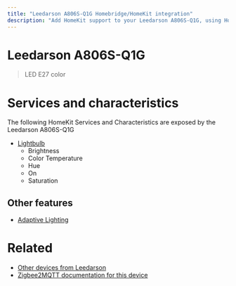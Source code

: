 ```yaml
---
title: "Leedarson A806S-Q1G Homebridge/HomeKit integration"
description: "Add HomeKit support to your Leedarson A806S-Q1G, using Homebridge, Zigbee2MQTT and homebridge-z2m."
---
```

<!---
This file has been GENERATED using src/docgen/docgen.ts
DO NOT EDIT THIS FILE MANUALLY!
-->
# Leedarson A806S-Q1G
> LED E27 color


# Services and characteristics
The following HomeKit Services and Characteristics are exposed by
the Leedarson A806S-Q1G

* [Lightbulb](../../light.md)
  * Brightness
  * Color Temperature
  * Hue
  * On
  * Saturation

## Other features
* [Adaptive Lighting](../../light.md)

# Related
* [Other devices from Leedarson](../index.md#leedarson)
* [Zigbee2MQTT documentation for this device](https://www.zigbee2mqtt.io/devices/A806S-Q1G.html)